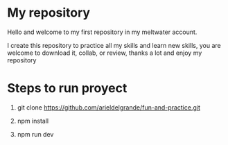 # My repository

Hello and welcome to my first repository in my meltwater account.

I create this repository to practice all my skills and learn new skills,
you are welcome to download it, collab, or review, thanks a lot and enjoy my repository


# Steps to run proyect

1. git clone https://github.com/arieldelgrande/fun-and-practice.git

2. npm install

3. npm run dev